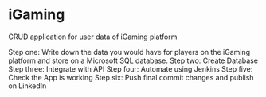 # iGaming
CRUD application for user data of iGaming platform

Step one: Write down the data you would have for players on the iGaming platform and store on a Microsoft SQL database.
Step two: Create Database
Step three: Integrate with API
Step four: Automate using Jenkins
Step five: Check the App is working
Step six: Push final commit changes and publish on LinkedIn
